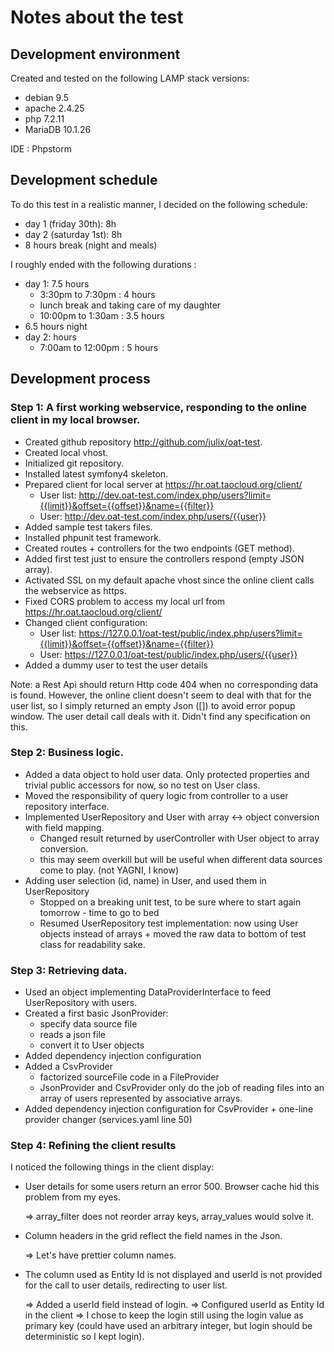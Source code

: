 # Notes about the test


## Development environment

Created and tested on the following LAMP stack versions:

- debian 9.5
- apache 2.4.25
- php 7.2.11
- MariaDB 10.1.26

IDE : Phpstorm


## Development schedule

To do this test in a realistic manner, I decided on the following schedule:

- day 1 (friday 30th): 8h
- day 2 (saturday 1st): 8h
- 8 hours break (night and meals)

I roughly ended with the following durations :

- day 1: 7.5 hours
    - 3:30pm to 7:30pm : 4 hours
    - lunch break and taking care of my daughter
    - 10:00pm to 1:30am : 3.5 hours
- 6.5 hours night
- day 2: hours
    - 7:00am to 12:00pm : 5 hours


## Development process


### Step 1: A first working webservice, responding to the online client in my local browser.

- Created github repository http://github.com/julix/oat-test.
- Created local vhost.
- Initialized git repository.
- Installed latest symfony4 skeleton.
- Prepared client for local server at https://hr.oat.taocloud.org/client/
    - User list: http://dev.oat-test.com/index.php/users?limit={{limit}}&offset={{offset}}&name={{filter}}
    - User: http://dev.oat-test.com/index.php/users/{{user}}
- Added sample test takers files.
- Installed phpunit test framework.
- Created routes + controllers for the two endpoints (GET method).
- Added first test just to ensure the controllers respond (empty JSON array).
- Activated SSL on my default apache vhost since the online client calls the webservice as https.
- Fixed CORS problem to access my local url from https://hr.oat.taocloud.org/client/
- Changed client configuration:
    - User list: https://127.0.0.1/oat-test/public/index.php/users?limit={{limit}}&offset={{offset}}&name={{filter}}
    - User: https://127.0.0.1/oat-test/public/index.php/users/{{user}}
- Added a dummy user to test the user details

Note: a Rest Api should return Http code 404 when no corresponding data is found.
However, the online client doesn't seem to deal with that for the user list, so I simply returned an empty Json ([]) to avoid error popup window.
The user detail call deals with it.
Didn't find any specification on this.


### Step 2: Business logic.

- Added a data object to hold user data. Only protected properties and trivial public accessors for now, so no test on User class.
- Moved the responsibility of query logic from controller to a user repository interface.
- Implemented UserRepository and User with array <-> object conversion with field mapping.
    - Changed result returned by userController with User object to array conversion.
    - this may seem overkill but will be useful when different data sources come to play. (not YAGNI, I know)
- Adding user selection (id, name) in User, and used them in UserRepository
    - Stopped on a breaking unit test, to be sure where to start again tomorrow - time to go to bed
    - Resumed UserRepository test implementation: now using User objects instead of arrays + moved the raw data to bottom of test class for readability sake.


### Step 3: Retrieving data.

- Used an object implementing DataProviderInterface to feed UserRepository with users.
- Created a first basic JsonProvider:
    - specify data source file
    - reads a json file
    - convert it to User objects
- Added dependency injection configuration
- Added a CsvProvider
    - factorized sourceFile code in a FileProvider
    - JsonProvider and CsvProvider only do the job of reading files into an array of users represented by associative arrays.
- Added dependency injection configuration for CsvProvider + one-line provider changer (services.yaml line 50)


### Step 4: Refining the client results

I noticed the following things in the client display:

- User details for some users return an error 500. Browser cache hid this problem from my eyes.
    
    => array_filter does not reorder array keys, array_values would solve it.

- Column headers in the grid reflect the field names in the Json.

    => Let's have prettier column names.

- The column used as Entity Id is not displayed and userId is not provided for the call to user details, redirecting to user list.

    => Added a userId field instead of login.
    => Configured userId as Entity Id in the client
    => I chose to keep the login still using the login value as primary key (could have used an arbitrary integer, but login should be deterministic so I kept login).


